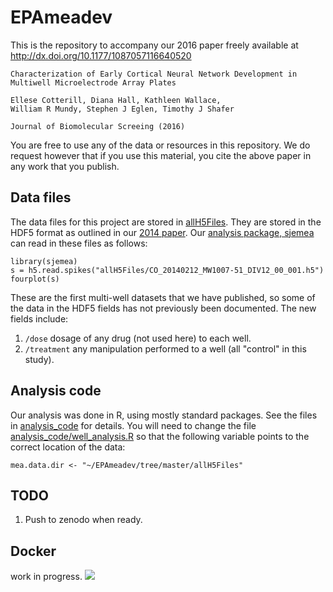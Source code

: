 # EPAmeadev

This is the repository to accompany our 2016 paper freely available at
http://dx.doi.org/10.1177/1087057116640520


    Characterization of Early Cortical Neural Network Development in
    Multiwell Microelectrode Array Plates

    Ellese Cotterill, Diana Hall, Kathleen Wallace,
    William R Mundy, Stephen J Eglen, Timothy J Shafer
	
	Journal of Biomolecular Screeing (2016)

You are free to use any of the data or resources in this repository.
We do request however that if you use this material, you cite the
above paper in any work that you publish.


	
## Data files

The data files for this project are stored in
[allH5Files](allH5Files/).  They are stored in the HDF5 format as
outlined in our
[2014 paper](http://dx.doi.org/10.1186/2047-217X-3-3).  Our
[analysis package, sjemea](http://github.com/sje30/sjemea) can read in these files as follows:

```{r}
library(sjemea)
s = h5.read.spikes("allH5Files/CO_20140212_MW1007-51_DIV12_00_001.h5")
fourplot(s)
```
These are the first multi-well datasets that we have published, so
some of the data in the HDF5 fields has not previously been
documented.  The new fields include:

1. `/dose` dosage of any drug (not used here) to each well.
2. `/treatment` any manipulation performed to a well (all "control" in
   this study).

## Analysis code

Our analysis was done in R, using mostly standard packages.  See the
files in [analysis_code](analysis_code) for details.  You will need to
change the file
[analysis_code/well_analysis.R](analysis_code/well_analysis.R) so that
the following variable points to the correct location of the data:

```{r}
mea.data.dir <- "~/EPAmeadev/tree/master/allH5Files"
```


## TODO

1. Push to zenodo when ready.


## Docker

work in progress.
[![](https://images.microbadger.com/badges/image/sje30/epameadev.svg)](https://microbadger.com/images/sje30/epameadev "Get  
your  
own image badge on microbadger.com")
